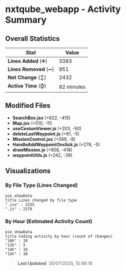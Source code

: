 # nxtqube_webapp - Activity Summary 

## Overall Statistics

| Stat                   | Value                                                             |
| ---------------------- | ----------------------------------------------------------------- |
| **Lines Added** (➕)   | 3383                                          |
| **Lines Removed** (➖) | 951                                        |
| **Net Change** (↕)    | 2432                |
| **Active Time** (⌚)   | 82 minutes |


## Modified Files
- **SearchBox.jsx** (+622, -415)
- **Map.jsx** (+510, -11)
- **useCesiumViewer.js** (+203, -50)
- **deleteLastWaypoint.js** (+81, -5)
- **MissionControl.jsx** (+589, -8)
- **HandleAddWaypointOnclick.js** (+278, -5)
- **drawMission.js** (+858, -418)
- **waypointUtils.js** (+242, -39)

## Visualizations

### By File Type (Lines Changed)

```mermaid
pie showData
title Lines changed by file type
".jsx" : 2155
".js" : 2179
```

### By Hour (Estimated Activity Count)

```mermaid
pie showData
title Coding activity by hour (count of changes)
"10h" : 10
"13h" : 5
"14h" : 16
"15h" : 38
```


> **Last Updated:** 30/07/2025, 15:46:16